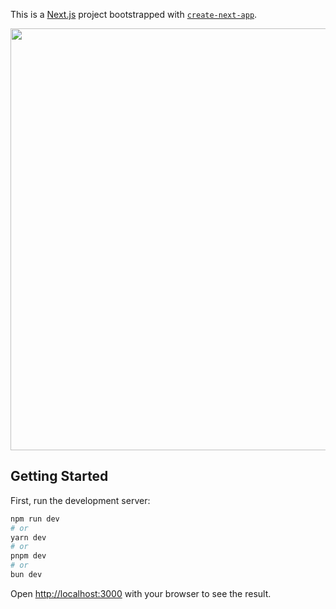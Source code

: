 This is a [Next.js](https://nextjs.org/) project bootstrapped with [`create-next-app`](https://github.com/vercel/next.js/tree/canary/packages/create-next-app).
<div width="100%"> 
  <img src="https://image.thum.io/get/https://browser-homepage-ample-samples.vercel.app/" style="object-fit: contain; width: 1200px; height: 675px;" />
</div>

## Getting Started

First, run the development server:

```bash
npm run dev
# or
yarn dev
# or
pnpm dev
# or
bun dev
```

Open [http://localhost:3000](http://localhost:3000) with your browser to see the result.
